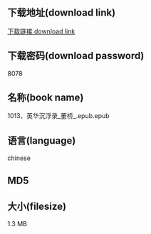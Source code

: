 ## 下载地址(download link)
[下载链接 download link](https://voluble-croquembouche-d321dc.netlify.app/?s=1013%E3%80%81%E8%8B%B1%E5%8D%8E%E6%B2%89%E6%B5%AE%E5%BD%95_%E8%91%A3%E6%A1%A5_.epub)

## 下载密码(download password)
8078

## 名称(book name)
1013、英华沉浮录_董桥_.epub.epub

## 语言(language)
chinese

## MD5


## 大小(filesize)
1.3 MB
